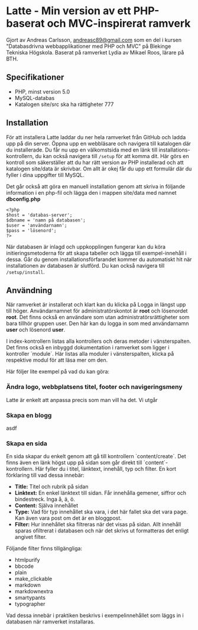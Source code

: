 Latte - Min version av ett PHP-baserat och MVC-inspirerat ramverk
=================================================================

Gjort av Andreas Carlsson, andreasc89@gmail.com som en del i kursen "Databasdrivna webbapplikationer med PHP och MVC" på Blekinge Tekniska Högskola.
Baserat på ramverket Lydia av Mikael Roos, lärare på BTH.


Specifikationer
---------------

* PHP, minst version 5.0
* MySQL-databas
* Katalogen site/src ska ha rättigheter 777


Installation
------------

För att installera Latte laddar du ner hela ramverket från GitHub och ladda upp på din server. Öppna upp en webbläsare och navigera till katalogen där du installerade. Du får nu upp en välkomstsida med en länk till installations-kontrollern, du kan också navigera till `/setup` för att komma dit. Här görs en kontroll som säkerställer att du har rätt version av PHP installerad och att katalogen site/data är skrivbar. Om allt är okej får du upp ett formulär där du fyller i dina uppgifter till MySQL.

Det går också att göra en manuell installation genom att skriva in följande information i en php-fil och lägga den i mappen site/data med namnet __dbconfig.php__

    <?php
    $host = 'databas-server';
    $dbname = 'namn på databasen';
    $user = 'användarnamn';
    $pass = 'lösenord';
    ?>
    
När databasen är inlagd och uppkopplingen fungerar kan du köra initieringsmetoderna för att skapa tabeller och lägga till exempel-innehåll i dessa. Går du genom installationsförfarandet kommer du automatiskt hit när installationen av databasen är slutförd. Du kan också navigera till `/setup/install`.

Användning
----------

När ramverket är installerat och klart kan du klicka på Logga in längst upp till höger. Användarnamnet för administratörskontot är __root__ och lösenordet __root__. Det finns också en användare som utan administratörsrättigheter som bara tillhör gruppen user. Den här kan du logga in som med användarnamn __user__ och lösenord __user__.

I index-kontrollern listas alla kontrollers och deras metoder i vänsterspalten. Det finns också en inbyggd dokumentation i ramverket som ligger i kontroller ´module´. Här listas alla moduler i vänsterspalten, klicka på respektive modul för att läsa mer om den.

Här följer lite exempel på vad du kan göra:

### Ändra logo, webbplatsens titel, footer och navigeringsmeny ###

Latte är enkelt att anpassa precis som man vill ha det. Vi utgår 


### Skapa en blogg ###

asdf


### Skapa en sida ###

En sida skapar du enkelt genom att gå till kontrollern ´content/create´. Det finns även en länk högst upp på sidan som går direkt till ´content´-kontrollern. Här fyller du i titel, länktext, innehåll, typ och filter. En kort förklaring till vad dessa innebär:

* __Title:__ Titel och rubrik på sidan
* __Linktext:__ En enkel länktext till sidan. Får innehålla gemener, siffror och bindestreck. Inga å, ä, ö.
* __Content:__ Själva innehållet
* __Type:__ Vad för typ innehållet ska vara, i det här fallet ska det vara page. Kan även vara post om det är en bloggpost.
* __Filter:__ Hur innehållet ska filtreras när det visas på sidan. Allt innehåll sparas ofiltrerat i databasen och när det skrivs ut formatteras det enligt angivet filter.

Följande filter finns tillgängliga:

* htmlpurify
* bbcode
* plain
* make_clickable
* markdown
* markdownextra
* smartypants
* typographer

Vad dessa innebär i praktiken beskrivs i exempelinnehållet som läggs in i databasen när ramverket installaras.